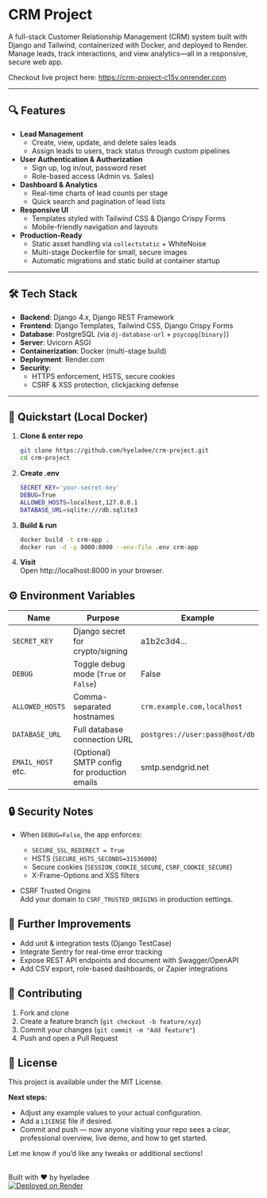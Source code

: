 # CRM Project


A full-stack Customer Relationship Management (CRM) system built with Django and Tailwind, containerized with Docker, and deployed to Render.  
Manage leads, track interactions, and view analytics—all in a responsive, secure web app. <br>

Checkout live project here: https://crm-project-c15v.onrender.com

---

## 🔍 Features

- **Lead Management**  
  - Create, view, update, and delete sales leads  
  - Assign leads to users, track status through custom pipelines  
- **User Authentication & Authorization**  
  - Sign up, log in/out, password reset  
  - Role-based access (Admin vs. Sales)  
- **Dashboard & Analytics**  
  - Real-time charts of lead counts per stage  
  - Quick search and pagination of lead lists  
- **Responsive UI**  
  - Templates styled with Tailwind CSS & Django Crispy Forms  
  - Mobile-friendly navigation and layouts  
- **Production-Ready**  
  - Static asset handling via `collectstatic` + WhiteNoise  
  - Multi-stage Dockerfile for small, secure images  
  - Automatic migrations and static build at container startup

---

## 🛠️ Tech Stack

- **Backend**: Django 4.x, Django REST Framework  
- **Frontend**: Django Templates, Tailwind CSS, Django Crispy Forms  
- **Database**: PostgreSQL (via `dj-database-url` + `psycopg[binary]`)  
- **Server**: Uvicorn ASGI  
- **Containerization**: Docker (multi-stage build)  
- **Deployment**: Render.com  
- **Security**:  
  - HTTPS enforcement, HSTS, secure cookies  
  - CSRF & XSS protection, clickjacking defense  

---

## 🚀 Quickstart (Local Docker)

1. **Clone & enter repo**  
   ```bash
   git clone https://github.com/hyeladee/crm-project.git
   cd crm-project
   ```

2. **Create .env**
    ```bash
    SECRET_KEY='your-secret-key'
    DEBUG=True
    ALLOWED_HOSTS=localhost,127.0.0.1
    DATABASE_URL=sqlite:///db.sqlite3
    ```

3. **Build & run**
    ```bash
    docker build -t crm-app .
    docker run -d -p 8000:8000 --env-file .env crm-app
    ```

4. **Visit**
    <br> Open http://localhost:8000 in your browser.<br>


## ⚙️ Environment Variables
  | Name             | Purpose                                      | Example                         |
  |------------------|----------------------------------------------|---------------------------------|
  | `SECRET_KEY`     | Django secret for crypto/signing             | a1b2c3d4…                       |
  | `DEBUG`          | Toggle debug mode (`True` or `False`)        | False                           |
  | `ALLOWED_HOSTS`  | Comma-separated hostnames                    | `crm.example.com,localhost`     |
  | `DATABASE_URL`   | Full database connection URL                 | `postgres://user:pass@host/db`  |
  | `EMAIL_HOST` etc.| (Optional) SMTP config for production emails | smtp.sendgrid.net               |


## 🔒 Security Notes
- When `DEBUG=False`, the app enforces:
    - `SECURE_SSL_REDIRECT = True`
    - HSTS (`SECURE_HSTS_SECONDS=31536000`)
    - Secure cookies (`SESSION_COOKIE_SECURE`, `CSRF_COOKIE_SECURE`)
    - X-Frame-Options and XSS filters

- CSRF Trusted Origins
    <br> Add your domain to `CSRF_TRUSTED_ORIGINS` in production settings.
    <br>


## 📝 Further Improvements
- Add unit & integration tests (Django TestCase)
- Integrate Sentry for real-time error tracking
- Expose REST API endpoints and document with Swagger/OpenAPI
- Add CSV export, role-based dashboards, or Zapier integrations


## 🤝 Contributing
1. Fork and clone
2. Create a feature branch (`git checkout -b feature/xyz`)
3. Commit your changes (`git commit -m "Add feature"`)
4. Push and open a Pull Request


## 📄 License
This project is available under the MIT License.




**Next steps:**  
- Adjust any example values to your actual configuration.  
- Add a `LICENSE` file if desired.  
- Commit and push — now anyone visiting your repo sees a clear, professional overview, live demo, and how to get started.  

Let me know if you’d like any tweaks or additional sections!


<br>Built with ❤️ by hyeladee <br>
[![Deployed on Render](https://img.shields.io/badge/Deployed%20on-Render-3E6DB0?style=for-the-badge&logo=render&logoColor=white)](https://crm-project-c15v.onrender.com)
